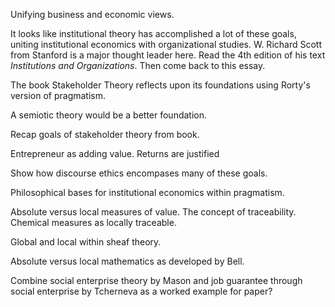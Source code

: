 Unifying business and economic views.

It looks like institutional theory has accomplished a lot of these goals, uniting institutional economics with organizational studies.  W. Richard Scott from Stanford is a major thought leader here.  Read the 4th edition of his text *Institutions and Organizations*.  Then come back to this essay.

The book Stakeholder Theory reflects upon its foundations using Rorty's version of pragmatism.

A semiotic theory would be a better foundation.

Recap goals of stakeholder theory from book.

Entrepreneur as adding value.  Returns are justified 

Show how discourse ethics encompases many of these goals.

Philosophical bases for institutional economics within pragmatism.

Absolute versus local measures of value.  The concept of traceability.  Chemical measures as locally traceable.

Global and local within sheaf theory.

Absolute versus local mathematics as developed by Bell.

Combine social enterprise theory by Mason and job guarantee through social enterprise by Tcherneva as a worked example for paper?
